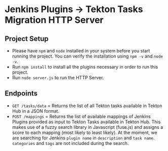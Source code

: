 # Jenkins Plugins -> Tekton Tasks Migration HTTP Server

## Project Setup
- Please have `npm` and `node` installed in your system before you start running the project. You can verify the installation using `npm -v` and `node -v`.
- Run `npm install` to install all the plugins necessary in order to run this project.
- Run `node server.js` to run the HTTP Server.

## Endpoints
- `GET /tasks/data` =  Returns the list of all Tekton tasks available in Tekton Hub in a JSON format.
- `POST /mappings` =  Returns the list of available mappings of Jenkins Plugins provided as input to Tekton Tasks available in Tekton Hub. This makes use of a fuzzy search library in Javascript (fuse.js) and assigns a score to each mapping (most likely to least likely). At the moment, we are searching for Jenkins `plugin name` in `description` and `task name`. `categories` and `tags` are not included during the search.
